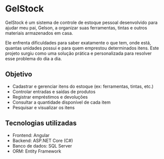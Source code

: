 # GelStock
GelStock é um sistema de controle de estoque pessoal desenvolvido para ajudar meu pai, Gelson, a organizar suas ferramentas, tintas e outros materiais armazenados em casa.

Ele enfrenta dificuldades para saber exatamente o que tem, onde está, quantas unidades possui e para quem emprestou determinados itens. Este projeto surgiu como uma solução prática e personalizada para resolver esse problema do dia a dia.

## Objetivo
- Cadastrar e gerenciar itens do estoque (ex: ferramentas, tintas, etc.)
- Controlar entradas e saídas de produtos
- Registrar empréstimos e devoluções
- Consultar a quantidade disponível de cada item
- Pesquisar e visualizar os itens

## Tecnologias utilizadas
- Frontend: Angular
- Backend: ASP.NET Core (C#)
- Banco de dados: SQL Server
- ORM: Entity Framework
